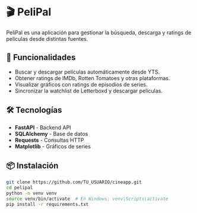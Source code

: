 # 🎬 PeliPal

PeliPal es una aplicación para gestionar la búsqueda, descarga y ratings de películas desde distintas fuentes.  

## 🚀 Funcionalidades
- Buscar y descargar películas automáticamente desde YTS.
- Obtener ratings de IMDb, Rotten Tomatoes y otras plataformas.
- Visualizar gráficos con ratings de episodios de series.
- Sincronizar la watchlist de Letterboxd y descargar películas.

## 🛠️ Tecnologías
- **FastAPI** - Backend API
- **SQLAlchemy** - Base de datos
- **Requests** - Consultas HTTP
- **Matplotlib** - Gráficos de series

## 📦 Instalación

```bash
git clone https://github.com/TU_USUARIO/cineapp.git
cd pelipal
python -m venv venv
source venv/bin/activate  # En Windows: venv\Scripts\activate
pip install -r requirements.txt
